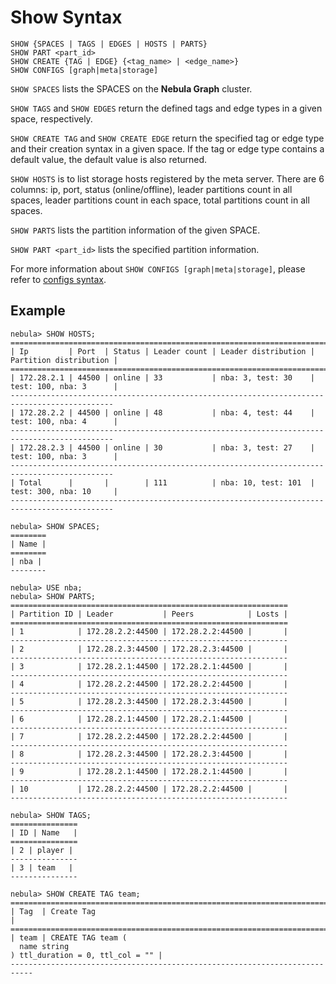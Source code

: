 # Show Syntax

```ngql
SHOW {SPACES | TAGS | EDGES | HOSTS | PARTS}
SHOW PART <part_id>
SHOW CREATE {TAG | EDGE} {<tag_name> | <edge_name>}
SHOW CONFIGS [graph|meta|storage]
```

`SHOW SPACES` lists the SPACES on the **Nebula Graph** cluster.

`SHOW TAGS` and `SHOW EDGES` return the defined tags and edge types in a given space, respectively.

`SHOW CREATE TAG` and `SHOW CREATE EDGE` return the specified tag or edge type and their creation syntax in a given space. If the tag or edge type contains a default value, the default value is also returned. 

`SHOW HOSTS` is to list storage hosts registered by the meta server. There are 6 columns: ip, port, status (online/offline), leader partitions count in all spaces, leader partitions count in each space, total partitions count in all spaces.

`SHOW PARTS` lists the partition information of the given SPACE.

`SHOW PART <part_id>` lists the specified partition information.

For more information about `SHOW CONFIGS [graph|meta|storage]`, please refer to [configs syntax](../../../3.build-develop-and-administration/3.deploy-and-administrations/server-administration/configuration-statements/configs-syntax.md).

## Example

```ngql
nebula> SHOW HOSTS;
=============================================================================================
| Ip         | Port  | Status | Leader count | Leader distribution | Partition distribution |
=============================================================================================
| 172.28.2.1 | 44500 | online | 33           | nba: 3, test: 30    | test: 100, nba: 3      |
---------------------------------------------------------------------------------------------
| 172.28.2.2 | 44500 | online | 48           | nba: 4, test: 44    | test: 100, nba: 4      |
---------------------------------------------------------------------------------------------
| 172.28.2.3 | 44500 | online | 30           | nba: 3, test: 27    | test: 100, nba: 3      |
---------------------------------------------------------------------------------------------
| Total      |       |        | 111          | nba: 10, test: 101  | test: 300, nba: 10     |
---------------------------------------------------------------------------------------------

nebula> SHOW SPACES;
========
| Name |
========
| nba |
--------

nebula> USE nba;
nebula> SHOW PARTS;
==============================================================
| Partition ID | Leader           | Peers            | Losts |
==============================================================
| 1            | 172.28.2.2:44500 | 172.28.2.2:44500 |       |
--------------------------------------------------------------
| 2            | 172.28.2.3:44500 | 172.28.2.3:44500 |       |
--------------------------------------------------------------
| 3            | 172.28.2.1:44500 | 172.28.2.1:44500 |       |
--------------------------------------------------------------
| 4            | 172.28.2.2:44500 | 172.28.2.2:44500 |       |
--------------------------------------------------------------
| 5            | 172.28.2.3:44500 | 172.28.2.3:44500 |       |
--------------------------------------------------------------
| 6            | 172.28.2.1:44500 | 172.28.2.1:44500 |       |
--------------------------------------------------------------
| 7            | 172.28.2.2:44500 | 172.28.2.2:44500 |       |
--------------------------------------------------------------
| 8            | 172.28.2.3:44500 | 172.28.2.3:44500 |       |
--------------------------------------------------------------
| 9            | 172.28.2.1:44500 | 172.28.2.1:44500 |       |
--------------------------------------------------------------
| 10           | 172.28.2.2:44500 | 172.28.2.2:44500 |       |
--------------------------------------------------------------

nebula> SHOW TAGS;
===============
| ID | Name   |
===============
| 2 | player |
---------------
| 3 | team   |
---------------

nebula> SHOW CREATE TAG team;
===========================================================================
| Tag  | Create Tag                                                       |
===========================================================================
| team | CREATE TAG team (
  name string
) ttl_duration = 0, ttl_col = "" |
---------------------------------------------------------------------------
```
